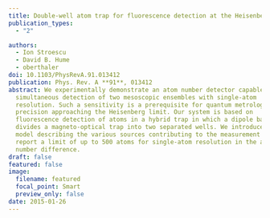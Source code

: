 ```yaml
---
title: Double-well atom trap for fluorescence detection at the Heisenberg limit
publication_types:
  - "2"

authors:
  - Ion Stroescu
  - David B. Hume
  - oberthaler
doi: 10.1103/PhysRevA.91.013412
publication: Phys. Rev. A **91**, 013412
abstract: We experimentally demonstrate an atom number detector capable of
  simultaneous detection of two mesoscopic ensembles with single-atom
  resolution. Such a sensitivity is a prerequisite for quantum metrology at a
  precision approaching the Heisenberg limit. Our system is based on
  fluorescence detection of atoms in a hybrid trap in which a dipole barrier
  divides a magneto-optical trap into two separated wells. We introduce a noise
  model describing the various sources contributing to the measurement error and
  report a limit of up to 500 atoms for single-atom resolution in the atom
  number difference.
draft: false
featured: false
image:
  filename: featured
  focal_point: Smart
  preview_only: false
date: 2015-01-26
---
```

